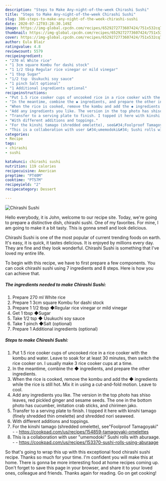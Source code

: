 ```yaml
---
description: "Steps to Make Any-night-of-the-week Chirashi Sushi"
title: "Steps to Make Any-night-of-the-week Chirashi Sushi"
slug: 386-steps-to-make-any-night-of-the-week-chirashi-sushi
date: 2020-07-12T03:28:30.149Z
image: https://img-global.cpcdn.com/recipes/6529272773607424/751x532cq70/chirashi-sushi-recipe-main-photo.jpg
thumbnail: https://img-global.cpcdn.com/recipes/6529272773607424/751x532cq70/chirashi-sushi-recipe-main-photo.jpg
cover: https://img-global.cpcdn.com/recipes/6529272773607424/751x532cq70/chirashi-sushi-recipe-main-photo.jpg
author: Eula Blair
ratingvalue: 4.8
reviewcount: 5579
recipeingredient:
- "270 ml White rice"
- "1 3cm square Kombu for dashi stock"
- "1 1/2 tbsp Regular rice vinegar or mild vinegar"
- "1 tbsp Sugar"
- "1/2 tsp  Usukuchi soy sauce"
- "1 pinch Salt optional"
- "1 Additional ingredients optional"
recipeinstructions:
- "Put 1.5 rice cooker cups of uncooked rice in a rice cooker with the kombu and water. Leave to soak for at least 30 minutes, then switch the rice cooker on. I usually make 3 rice cooker cups at a time."
- "In the meantime, combine the ◆ ingredients, and prepare the other ingredients."
- "When the rice is cooked, remove the kombu and add the ◆ ingredients while the rice is still hot. Mix it in using a cut-and-fold motion. Leave to cool."
- "Add any ingredients you like. The version in the top photo has shiso leaves, red pickled ginger and sesame seeds. The one in the bottom photo has cucumber, imitation crab sticks, and chirimen jako."
- "Transfer to a serving plate to finish. I topped it here with kinshi tamago (finely shredded thin omelette) and shredded nori seaweed."
- "With different additions and toppings."
- "For the kinshi tamago (shredded omelette), see&#34;Foolproof Tamagoyaki&#34;  https://cookpad.com/us/recipes/154859-tamagoyaki-omelettes"
- "This is a collaboration with user &#34;umemodoki&#34; Sushi rolls with aburaage.  https://cookpad.com/us/recipes/153370-sushi-rolls-using-aburaage"
categories:
- Recipe
tags:
- chirashi
- sushi

katakunci: chirashi sushi 
nutrition: 119 calories
recipecuisine: American
preptime: "PT40M"
cooktime: "PT57M"
recipeyield: "2"
recipecategory: Dessert

---
```



![Chirashi Sushi](https://img-global.cpcdn.com/recipes/6529272773607424/751x532cq70/chirashi-sushi-recipe-main-photo.jpg)

Hello everybody, it is John, welcome to our recipe site. Today, we're going to prepare a distinctive dish, chirashi sushi. One of my favorites. For mine, I am going to make it a bit tasty. This is gonna smell and look delicious.

Chirashi Sushi is one of the most popular of current trending foods on earth. It's easy, it is quick, it tastes delicious. It is enjoyed by millions every day. They are fine and they look wonderful. Chirashi Sushi is something that I've loved my entire life.




To begin with this recipe, we have to first prepare a few components. You can cook chirashi sushi using 7 ingredients and 8 steps. Here is how you can achieve that.

<!--inarticleads1-->

##### The ingredients needed to make Chirashi Sushi:

1. Prepare 270 ml White rice
1. Prepare 1 3cm square Kombu for dashi stock
1. Prepare 1 1/2 tbsp ◆Regular rice vinegar or mild vinegar
1. Get 1 tbsp ◆Sugar
1. Take 1/2 tsp ◆ Usukuchi soy sauce
1. Take 1 pinch ◆Salt (optional)
1. Prepare 1 Additional ingredients (optional)




<!--inarticleads2-->

##### Steps to make Chirashi Sushi:

1. Put 1.5 rice cooker cups of uncooked rice in a rice cooker with the kombu and water. Leave to soak for at least 30 minutes, then switch the rice cooker on. I usually make 3 rice cooker cups at a time.
1. In the meantime, combine the ◆ ingredients, and prepare the other ingredients.
1. When the rice is cooked, remove the kombu and add the ◆ ingredients while the rice is still hot. Mix it in using a cut-and-fold motion. Leave to cool.
1. Add any ingredients you like. The version in the top photo has shiso leaves, red pickled ginger and sesame seeds. The one in the bottom photo has cucumber, imitation crab sticks, and chirimen jako.
1. Transfer to a serving plate to finish. I topped it here with kinshi tamago (finely shredded thin omelette) and shredded nori seaweed.
1. With different additions and toppings.
1. For the kinshi tamago (shredded omelette), see&#34;Foolproof Tamagoyaki&#34; -  - https://cookpad.com/us/recipes/154859-tamagoyaki-omelettes
1. This is a collaboration with user &#34;umemodoki&#34; Sushi rolls with aburaage. -  - https://cookpad.com/us/recipes/153370-sushi-rolls-using-aburaage




So that's going to wrap this up with this exceptional food chirashi sushi recipe. Thanks so much for your time. I'm confident you will make this at home. There is gonna be more interesting food at home recipes coming up. Don't forget to save this page in your browser, and share it to your loved ones, colleague and friends. Thanks again for reading. Go on get cooking!
